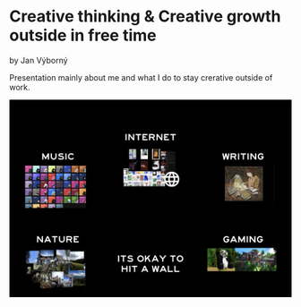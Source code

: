 # Creative thinking & Creative growth outside in free time 
by Jan Výborný

Presentation mainly about me and what I do to stay crerative outside of work.

![A slide form presentation showing all topics.](images/img.png)
